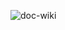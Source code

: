 ![doc-wiki](https://socialify.git.ci/stbanana/doc-wiki/image?description=1&font=Inter&name=1&owner=1&pattern=Circuit%20Board&theme=Auto)
